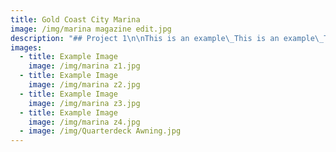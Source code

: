 ```yaml
---
title: Gold Coast City Marina
image: /img/marina magazine edit.jpg
description: "## Project 1\n\nThis is an example\_This is an example\_This is an example\_This is an example\_This is an example\_This is an example\_This is an example\_This is an example\_This is an example\_This is an example\_This is an example\_This is an example\_This is an example"
images:
  - title: Example Image
    image: /img/marina z1.jpg
  - title: Example Image
    image: /img/marina z2.jpg
  - title: Example Image
    image: /img/marina z3.jpg
  - title: Example Image
    image: /img/marina z4.jpg
  - image: /img/Quarterdeck Awning.jpg
---
```











